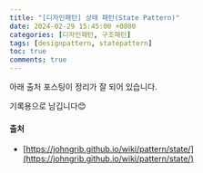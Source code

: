 ```yaml
---
title: "[디자인패턴] 상태 패턴(State Pattern)"
date: 2024-02-29 15:45:00 +0800
categories: [디자인패턴, 구조패턴]
tags: [designpattern, statepattern]
toc: true
comments: true
---
```


아래 출처 포스팅이 정리가 잘 되어 있습니다. 

기록용으로 남깁니다😊

#### 출처
- [https://johngrib.github.io/wiki/pattern/state/](https://johngrib.github.io/wiki/pattern/state/)
